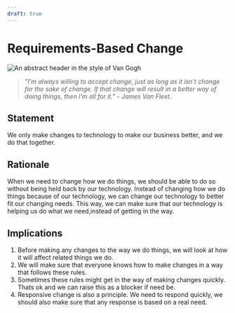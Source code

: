 ```yaml
---
draft: true
---
```

# Requirements-Based Change

![An abstract header in the style of Van Gogh](../../../images/header01.png)

> *"I’m always willing to accept change, just as long as it isn’t change for the sake of change. If that change will result in a better way of doing things, then I’m all for it." - James Van Fleet.*

## Statement

We only make changes to technology to make our business better, and we do that together.

## Rationale

When we need to change how we do things, we should be able to do so without being held back by our technology. Instead of changing how we do things because of our technology, we can change our technology to better fit our changing needs. This way, we can make sure that our technology is helping us do what we need,instead of getting in the way.

## Implications

1. Before making any changes to the way we do things, we will look at how it will affect related things we do.
2. We will make sure that everyone knows how to make changes in a way that follows these rules.
3. Sometimes these rules might get in the way of making changes quickly. Thats ok and we can raise this as a blocker if need be.
4. Responsive change is also a principle. We need to respond quickly, we should also make sure that any response is based on a real need.
